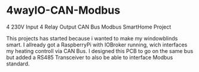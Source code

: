 # 4wayIO-CAN-Modbus
4 230V Input 4 Relay Output CAN Bus Modbus SmartHome Project

This projects has started because i wanted to make my windowblinds smart. I allready got a RaspberryPi with IOBroker running, wich interfaces my heating controll via CAN Bus. 
I designed this PCB to go on the same bus but added a RS485 Transceiver to also be able to interface Modbus standard.
